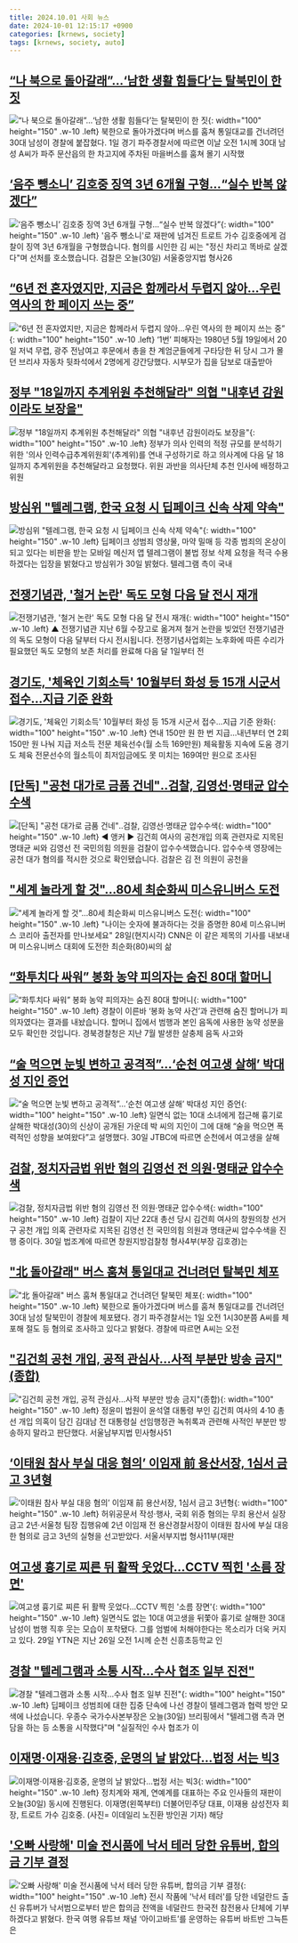 ```yaml
---
title: 2024.10.01 사회 뉴스
date: 2024-10-01 12:15:17 +0900
categories: [krnews, society]
tags: [krnews, society, auto]
---
```

## [“나 북으로 돌아갈래”…‘남한 생활 힘들다’는 탈북민이 한 짓](https://n.news.naver.com/mnews/article/009/0005372626)

![“나 북으로 돌아갈래”…‘남한 생활 힘들다’는 탈북민이 한 짓](https://mimgnews.pstatic.net/image/origin/009/2024/10/01/5372626.jpg?type=nf220_150){: width="100" height="150" .w-10 .left}
북한으로 돌아가겠다며 버스를 훔쳐 통일대교를 건너려던 30대 남성이 경찰에 붙잡혔다. 1일 경기 파주경찰서에 따르면 이날 오전 1시께 30대 남성 A씨가 파주 문산읍의 한 차고지에 주차된 마을버스를 훔쳐 몰기 시작했

## [‘음주 뺑소니’ 김호중 징역 3년 6개월 구형…“실수 반복 않겠다”](https://n.news.naver.com/mnews/article/056/0011809594)

![‘음주 뺑소니’ 김호중 징역 3년 6개월 구형…“실수 반복 않겠다”](https://mimgnews.pstatic.net/image/origin/056/2024/09/30/11809594.jpg?type=nf220_150){: width="100" height="150" .w-10 .left}
'음주 뺑소니'로 재판에 넘겨진 트로트 가수 김호중에게 검찰이 징역 3년 6개월을 구형했습니다. 혐의를 시인한 김 씨는 "정신 차리고 똑바로 살겠다"며 선처를 호소했습니다. 검찰은 오늘(30일) 서울중앙지법 형사26

## [“6년 전 혼자였지만, 지금은 함께라서 두렵지 않아…우린 역사의 한 페이지 쓰는 중”](https://n.news.naver.com/mnews/article/032/0003323575)

![“6년 전 혼자였지만, 지금은 함께라서 두렵지 않아…우린 역사의 한 페이지 쓰는 중”](https://mimgnews.pstatic.net/image/origin/032/2024/09/30/3323575.jpg?type=nf220_150){: width="100" height="150" .w-10 .left}
‘1번’ 피해자는 1980년 5월 19일에서 20일 저녁 무렵, 광주 전남여고 후문에서 총을 찬 계엄군들에게 구타당한 뒤 당시 그가 몰던 브리샤 자동차 뒷좌석에서 2명에게 강간당했다. 시부모가 집을 담보로 대출받아

## [정부 "18일까지 추계위원 추천해달라" 의협 "내후년 감원이라도 보장을"](https://n.news.naver.com/mnews/article/469/0000825621)

![정부 "18일까지 추계위원 추천해달라" 의협 "내후년 감원이라도 보장을"](https://mimgnews.pstatic.net/image/origin/469/2024/09/30/825621.jpg?type=nf220_150){: width="100" height="150" .w-10 .left}
정부가 의사 인력의 적정 규모를 분석하기 위한 '의사 인력수급추계위원회'(추계위)를 연내 구성하기로 하고 의사계에 다음 달 18일까지 추계위원을 추천해달라고 요청했다. 위원 과반을 의사단체 추천 인사에 배정하고 위원

## [방심위 "텔레그램, 한국 요청 시 딥페이크 신속 삭제 약속"](https://n.news.naver.com/mnews/article/469/0000825544)

![방심위 "텔레그램, 한국 요청 시 딥페이크 신속 삭제 약속"](https://mimgnews.pstatic.net/image/origin/469/2024/09/30/825544.jpg?type=nf220_150){: width="100" height="150" .w-10 .left}
딥페이크 성범죄 영상물, 마약 밀매 등 각종 범죄의 온상이 되고 있다는 비판을 받는 모바일 메신저 앱 텔레그램이 불법 정보 삭제 요청을 적극 수용하겠다는 입장을 밝혔다고 방심위가 30일 밝혔다. 텔레그램 측이 국내

## [전쟁기념관, '철거 논란' 독도 모형 다음 달 전시 재개](https://n.news.naver.com/mnews/article/055/0001194016)

![전쟁기념관, '철거 논란' 독도 모형 다음 달 전시 재개](https://mimgnews.pstatic.net/image/origin/055/2024/09/30/1194016.jpg?type=nf220_150){: width="100" height="150" .w-10 .left}
▲ 전쟁기념관 지난 6월 수장고로 옮겨져 철거 논란을 빚었던 전쟁기념관의 독도 모형이 다음 달부터 다시 전시됩니다. 전쟁기념사업회는 노후화에 따른 수리가 필요했던 독도 모형의 보존 처리를 완료해 다음 달 1일부터 전

## [경기도, '체육인 기회소득' 10월부터 화성 등 15개 시군서 접수…지급 기준 완화](https://n.news.naver.com/mnews/article/629/0000325580)

![경기도, '체육인 기회소득' 10월부터 화성 등 15개 시군서 접수…지급 기준 완화](https://mimgnews.pstatic.net/image/origin/629/2024/10/01/325580.jpg?type=nf220_150){: width="100" height="150" .w-10 .left}
연내 150만 원 한 번 지급…내년부터 연 2회 150만 원 나눠 지급 저소득 전문 체육선수(월 소득 169만원) 체육활동 지속에 도움 경기도 체육 전문선수의 월소득이 최저임금에도 못 미치는 169여만 원으로 조사된

## [[단독] "공천 대가로 금품 건네"‥검찰, 김영선·명태균 압수수색](https://n.news.naver.com/mnews/article/214/0001377246)

![[단독] "공천 대가로 금품 건네"‥검찰, 김영선·명태균 압수수색](https://mimgnews.pstatic.net/image/origin/214/2024/09/30/1377246.jpg?type=nf220_150){: width="100" height="150" .w-10 .left}
◀ 앵커 ▶ 김건희 여사의 공천개입 의혹 관련자로 지목된 명태균 씨와 김영선 전 국민의힘 의원을 검찰이 압수수색했습니다. 압수수색 영장에는 공천 대가 혐의를 적시한 것으로 확인됐습니다. 검찰은 김 전 의원이 공천을

## ["세계 놀라게 할 것"…80세 최순화씨 미스유니버스 도전](https://n.news.naver.com/mnews/article/003/0012813159)

!["세계 놀라게 할 것"…80세 최순화씨 미스유니버스 도전](https://mimgnews.pstatic.net/image/origin/003/2024/10/01/12813159.jpg?type=nf220_150){: width="100" height="150" .w-10 .left}
"나이는 숫자에 불과하다는 것을 증명한 80세 미스유니버스 코리아 출전자를 만나보세요" 28일(현지시각) CNN은 이 같은 제목의 기사를 내보내며 미스유니버스 대회에 도전한 최순화(80)씨의 삶

## [“화투치다 싸워” 봉화 농약 피의자는 숨진 80대 할머니](https://n.news.naver.com/mnews/article/449/0000286847)

![“화투치다 싸워” 봉화 농약 피의자는 숨진 80대 할머니](https://mimgnews.pstatic.net/image/origin/449/2024/09/30/286847.jpg?type=nf220_150){: width="100" height="150" .w-10 .left}
경찰이 이른바 ‘봉화 농약 사건’과 관련해 숨진 할머니가 피의자였다는 결과를 내놨습니다. 할머니 집에서 범행과 본인 음독에 사용한 농약 성분을 모두 확인한 것입니다. 경북경찰청은 지난 7월 발생한 살충제 음독 사고와

## [“술 먹으면 눈빛 변하고 공격적”…‘순천 여고생 살해’ 박대성 지인 증언](https://n.news.naver.com/mnews/article/009/0005372627)

![“술 먹으면 눈빛 변하고 공격적”…‘순천 여고생 살해’ 박대성 지인 증언](https://mimgnews.pstatic.net/image/origin/009/2024/10/01/5372627.jpg?type=nf220_150){: width="100" height="150" .w-10 .left}
일면식 없는 10대 소녀에게 접근해 흉기로 살해한 박대성(30)의 신상이 공개된 가운데 박 씨의 지인이 그에 대해 “술을 먹으면 폭력적인 성향을 보여왔다”고 설명했다. 30일 JTBC에 따르면 순천에서 여고생을 살해

## [검찰, 정치자금법 위반 혐의 김영선 전 의원·명태균 압수수색](https://n.news.naver.com/mnews/article/011/0004397714)

![검찰, 정치자금법 위반 혐의 김영선 전 의원·명태균 압수수색](https://mimgnews.pstatic.net/image/origin/011/2024/09/30/4397714.jpg?type=nf220_150){: width="100" height="150" .w-10 .left}
검찰이 지난 22대 총선 당시 김건희 여사의 창원의창 선거구 공천 개입 의혹 관련자로 지목된 김영선 전 국민의힘 의원과 명태균씨 압수수색을 진행 중이다. 30일 법조계에 따르면 창원지방검찰청 형사4부(부장 김호경)는

## ["北 돌아갈래" 버스 훔쳐 통일대교 건너려던 탈북민 체포](https://n.news.naver.com/mnews/article/366/0001021285)

!["北 돌아갈래" 버스 훔쳐 통일대교 건너려던 탈북민 체포](https://mimgnews.pstatic.net/image/origin/366/2024/10/01/1021285.jpg?type=nf220_150){: width="100" height="150" .w-10 .left}
북한으로 돌아가겠다며 버스를 훔쳐 통일대교를 건너려던 30대 남성 탈북민이 경찰에 체포됐다. 경기 파주경찰서는 1일 오전 1시30분쯤 A씨를 체포해 절도 등 혐의로 조사하고 있다고 밝혔다. 경찰에 따르면 A씨는 오전

## ["김건희 공천 개입, 공적 관심사…사적 부분만 방송 금지"(종합)](https://n.news.naver.com/mnews/article/421/0007817336)

!["김건희 공천 개입, 공적 관심사…사적 부분만 방송 금지"(종합)](https://mimgnews.pstatic.net/image/origin/421/2024/09/30/7817336.jpg?type=nf220_150){: width="100" height="150" .w-10 .left}
정윤미 법원이 윤석열 대통령 부인 김건희 여사의 4·10 총선 개입 의혹이 담긴 김대남 전 대통령실 선임행정관 녹취록과 관련해 사적인 부분만 방송하지 말라고 판단했다. 서울남부지법 민사형사51

## [‘이태원 참사 부실 대응 혐의’ 이임재 前 용산서장, 1심서 금고 3년형](https://n.news.naver.com/mnews/article/366/0001021157)

![‘이태원 참사 부실 대응 혐의’ 이임재 前 용산서장, 1심서 금고 3년형](https://mimgnews.pstatic.net/image/origin/366/2024/09/30/1021157.jpg?type=nf220_150){: width="100" height="150" .w-10 .left}
허위공문서 작성·행사, 국회 위증 혐의는 무죄 용산서 실장 금고 2년·서울청 팀장 집행유예 2년 이임재 전 용산경찰서장이 이태원 참사에 부실 대응한 혐의로 금고 3년의 실형을 선고받았다. 서울서부지법 형사11부(재판

## [여고생 흉기로 찌른 뒤 활짝 웃었다…CCTV 찍힌 '소름 장면'](https://n.news.naver.com/mnews/article/025/0003389739)

![여고생 흉기로 찌른 뒤 활짝 웃었다…CCTV 찍힌 '소름 장면'](https://mimgnews.pstatic.net/image/origin/025/2024/09/30/3389739.jpg?type=nf220_150){: width="100" height="150" .w-10 .left}
일면식도 없는 10대 여고생을 뒤쫓아 흉기로 살해한 30대 남성이 범행 직후 웃는 모습이 포착됐다. 그를 엄벌에 처해야한다는 목소리가 더욱 커지고 있다. 29일 YTN은 지난 26일 오전 1시께 순천 신흥초등학교 인

## [경찰 "텔레그램과 소통 시작…수사 협조 일부 진전"](https://n.news.naver.com/mnews/article/422/0000684698)

![경찰 "텔레그램과 소통 시작…수사 협조 일부 진전"](https://mimgnews.pstatic.net/image/origin/422/2024/09/30/684698.jpg?type=nf220_150){: width="100" height="150" .w-10 .left}
딥페이크 성범죄에 대한 집중 단속에 나선 경찰이 텔레그램과 협력 방안 모색에 나섰습니다. 우종수 국가수사본부장은 오늘(30일) 브리핑에서 "텔레그램 측과 면담을 하는 등 소통을 시작했다"며 "실질적인 수사 협조가 이

## [이재명·이재용·김호중, 운명의 날 밝았다…법정 서는 빅3](https://n.news.naver.com/mnews/article/018/0005847003)

![이재명·이재용·김호중, 운명의 날 밝았다…법정 서는 빅3](https://mimgnews.pstatic.net/image/origin/018/2024/09/30/5847003.jpg?type=nf220_150){: width="100" height="150" .w-10 .left}
정치계와 재계, 연예계를 대표하는 주요 인사들의 재판이 오늘(30일) 동시에 진행된다. 이재명(왼쪽부터) 더불어민주당 대표, 이재용 삼성전자 회장, 트로트 가수 김호중. (사진= 이데일리 노진환 방인권 기자) 해당

## ['오빠 사랑해' 미술 전시품에 낙서 테러 당한 유튜버, 합의금 기부 결정](https://n.news.naver.com/mnews/article/014/0005247578)

!['오빠 사랑해' 미술 전시품에 낙서 테러 당한 유튜버, 합의금 기부 결정](https://mimgnews.pstatic.net/image/origin/014/2024/10/01/5247578.jpg?type=nf220_150){: width="100" height="150" .w-10 .left}
전시 작품에 '낙서 테러'를 당한 네덜란드 출신 유튜버가 낙서범으로부터 받은 합의금 전액을 네덜란드 한국전 참전용사 단체에 기부하겠다고 밝혔다. 한국 여행 유튜브 채널 ‘아이고바트’를 운영하는 유튜버 바트반 그늑튼은

